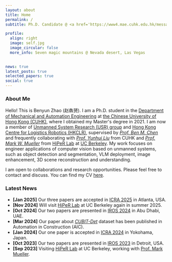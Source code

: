 ```yaml
---
layout: about
title: Home
permalink: /
subtitle: Ph.D. Candidate @ <a href='https://www4.mae.cuhk.edu.hk/message-from-department-chairman/'>CUHK</a>. Member of the <a href='http://www.mae.cuhk.edu.hk/~usr/'>USR Group</a> and <a href='https://www.hkclr.hk/'>HKCLR</a>.

profile:
  align: right
  image: self.jpg
  image_circular: false
  more_info: Seven magic mountains @ Nevada desert, Las Vegas
    

news: true
latest_posts: true
selected_papers: true
social: true
---
```


### About Me
Hello! This is Benyun Zhao (赵犇赟). I am a Ph.D. student in the [Department of Mechanical and Automation Engineering](https://www4.mae.cuhk.edu.hk/message-from-department-chairman/) at [the Chinese University of Hong Kong (CUHK)](https://www.cuhk.edu.hk/english/index.html), where I obtained my Master's degree in 2021. I am now a member of [Unmanned System Research (USR) group](http://www.mae.cuhk.edu.hk/~usr/) and [Hong Kong Centre for Logistics Robotics (HKCLR)](https://www.hkclr.hk/), supervised by [_Prof. Ben M. Chen_](https://www4.mae.cuhk.edu.hk/peoples/chen-benmei/) and frequently collaborating with [_Prof. Yunhui Liu_](https://www4.mae.cuhk.edu.hk/peoples/liu-yun-hui/) from CUHK and [_Prof. Mark W. Mueller_](https://me.berkeley.edu/people/mark-w-mueller/) from [HiPeR Lab](https://hiperlab.berkeley.edu/) at [UC Berkeley](https://me.berkeley.edu/). My work focuses on engineer applications of computer vision based on unmanned systems, such as object detection and segmentation, VLM deployment, image enhancement, 3D scene reconstruction and understanding.

I am open to collaborations and research opportunities. Please feel free to contact and discuss. You can find my CV [here](BenyunZHAO_cv.pdf).


### Latest News
- **[Jan 2025]** Our three papers are accepted in [ICRA 2025](https://https://2025.ieee-icra.org/) in Atlanta, USA.
- **[Nov 2024]** Will visit [HiPeR Lab](https://hiperlab.berkeley.edu/) at UC Berkeley again in summer 2025.
- **[Oct 2024]** Our two papers are presented in [IROS 2024](https://iros2024-abudhabi.org/) in Abu Dhabi, UAE.
- **[Mar 2024]** Our paper about [_CUBIT-Det_](https://www.sciencedirect.com/science/article/pii/S0926580524001419) dataset has been published in Automation in Construction (AIC).
- **[Jan 2024]** Our one paper is accepted in [ICRA 2024](https://2024.ieee-icra.org/) in Yokohama, Japan.
- **[Oct 2023]** Our two papers are presented in [IROS 2023](https://ieee-iros.org/) in Detroit, USA.
- **[Sep 2023]** Visiting [HiPeR Lab](https://hiperlab.berkeley.edu/) at UC Berkeley, working with [Prof. Mark Mueller](https://me.berkeley.edu/people/mark-mueller/).
